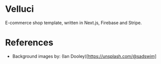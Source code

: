 # Velluci
E-commerce shop template, written in Next.js, Firebase and Stripe.

# References
- Background images by: (Ian Dooley)[https://unsplash.com/@sadswim]
